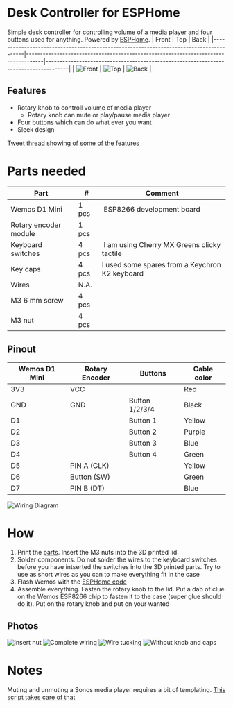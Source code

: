 # Desk Controller for ESPHome
Simple desk controller for controlling volume of a media player and four buttons used for anything. Powered by [ESPHome](https://esphome.io/).
| Front                                                                                  | Top                                                                                | Back                                                                                 |
|----------------------------------------------------------------------------------------|------------------------------------------------------------------------------------|--------------------------------------------------------------------------------------|
| ![Front](https://github.com/petrepa/ESPHome-Desk-Controller/blob/main/media/front.jpg) | ![Top](https://github.com/petrepa/ESPHome-Desk-Controller/blob/main/media/top.jpg) | ![Back](https://github.com/petrepa/ESPHome-Desk-Controller/blob/main/media/back.jpg) |

## Features
* Rotary knob to controll volume of media player
  * Rotary knob can mute or play/pause media player
* Four buttons which can do what ever you want
* Sleek design

[Tweet thread showing of some of the features](https://twitter.com/petrepa/status/1492845262397747200?s=20&t=XrHxkKNUZLxyN6M17T5Kxw)

# Parts needed
| Part                  | #     | Comment                                        |
|-----------------------|-------|------------------------------------------------|
| Wemos D1 Mini         | 1 pcs | ESP8266 development board                      |
| Rotary encoder module | 1 pcs |                                                |
| Keyboard switches     | 4 pcs | I am using Cherry MX Greens clicky tactile     |
| Key caps              | 4 pcs | I used some spares from a Keychron K2 keyboard |
| Wires                 | N.A.  |                                                |
| M3 6 mm screw         | 4 pcs |                                                |
| M3 nut                | 4 pcs |                                                |

## Pinout
| Wemos D1 Mini | Rotary Encoder | Buttons        | Cable color |
|---------------|----------------|----------------|-------------|
| 3V3           | VCC            |                | Red         |
| GND           | GND            | Button 1/2/3/4 | Black       |
| D1            |                | Button 1       | Yellow      |
| D2            |                | Button 2       | Purple      |
| D3            |                | Button 3       | Blue        |
| D4            |                | Button 4       | Green       |
| D5            | PIN A (CLK)    |                | Yellow      |
| D6            | Button (SW)    |                | Green       |
| D7            | PIN B (DT)     |                | Blue        |

![Wiring Diagram](https://github.com/petrepa/ESPHome-Desk-Controller/blob/main/media/wiring_diagram.png)

# How
1. Print the [parts](https://github.com/petrepa/ESPHome-Desk-Controller/tree/main/models). Insert the M3 nuts into the 3D printed lid.
2. Solder components. Do not solder the wires to the keyboard switches before you have intserted the switches into the 3D printed parts. Try to use as short wires as you can to make everything fit in the case
4. Flash Wemos with the [ESPHome code](https://github.com/petrepa/ESPHome-Desk-Controller/blob/main/desk-controller.yaml)
5. Assemble everything. Fasten the rotary knob to the lid. Put a dab of clue on the Wemos ESP8266 chip to fasten it to the case (super glue should do it). Put on the rotary knob and put on your wanted 

## Photos
![Insert nut](https://github.com/petrepa/ESPHome-Desk-Controller/blob/main/media/nut.jpeg)
![Complete wiring](https://github.com/petrepa/ESPHome-Desk-Controller/blob/main/media/wiring.png)
![Wire tucking](https://github.com/petrepa/ESPHome-Desk-Controller/blob/main/media/wire_tucking.png)
![Without knob and caps](https://github.com/petrepa/ESPHome-Desk-Controller/blob/main/media/without_caps.jpg)

# Notes
Muting and unmuting a Sonos media player requires a bit of templating. [This script takes care of that](https://github.com/petrepa/ESPHome-Desk-Controller/blob/main/sonos_mute_toggle.yaml)
